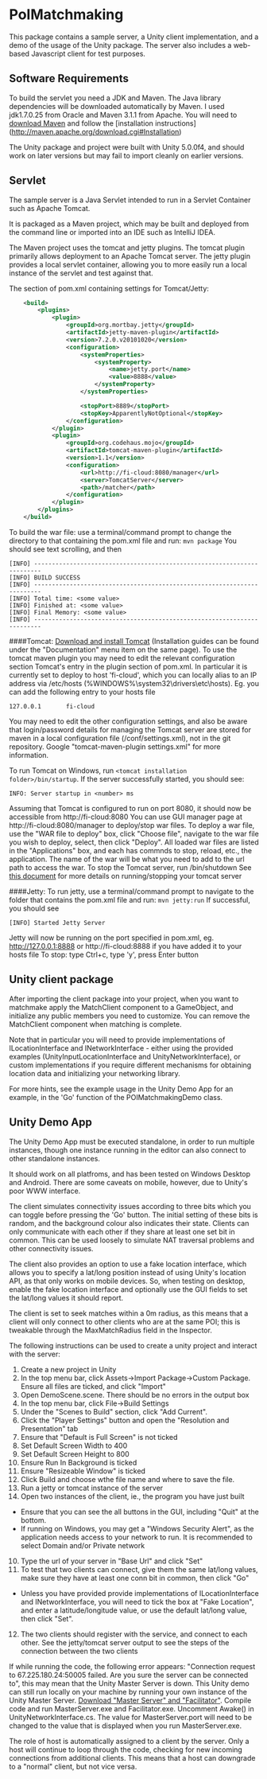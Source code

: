 PoIMatchmaking
==================

This package contains a sample server, a Unity client implementation, and a demo of the usage of the Unity package. 
The server also includes a web-based Javascript client for test purposes.

Software Requirements
---------------------

To build the servlet you need a JDK and Maven.  The Java library dependencies will be downloaded automatically by 
Maven.  I used jdk1.7.0.25 from Oracle and Maven 3.1.1 from Apache.
You will need to [download Maven](http://maven.apache.org/download.cgi) and follow the [installation instructions] 
(http://maven.apache.org/download.cgi#Installation)

The Unity package and project were built with Unity 5.0.0f4, and should work on later versions but may fail to 
import cleanly on earlier versions.

Servlet
-------

The sample server is a Java Servlet intended to run in a Servlet Container such as Apache Tomcat.

It is packaged as a Maven project, which may be built and deployed from the command line or imported into an 
IDE such as IntelliJ IDEA.

The Maven project uses the tomcat and jetty plugins.  The tomcat plugin primarily allows deployment to an Apache 
Tomcat server.  The jetty plugin provides a local servlet container, allowing you to more easily run a local 
instance of the servlet and test against that.

The section of pom.xml containing settings for Tomcat/Jetty:
```xml
	<build>
        <plugins>
            <plugin>
                <groupId>org.mortbay.jetty</groupId>
                <artifactId>jetty-maven-plugin</artifactId>
                <version>7.2.0.v20101020</version>
                <configuration>
                    <systemProperties>
                        <systemProperty>
                            <name>jetty.port</name>
                            <value>8888</value>
                        </systemProperty>
                    </systemProperties>

                    <stopPort>8889</stopPort>
                    <stopKey>ApparentlyNotOptional</stopKey>
                </configuration>
            </plugin>
            <plugin>
                <groupId>org.codehaus.mojo</groupId>
                <artifactId>tomcat-maven-plugin</artifactId>
                <version>1.1</version>
                <configuration>
                    <url>http://fi-cloud:8080/manager</url>
                    <server>TomcatServer</server>
                    <path>/matcher</path>
                </configuration>
            </plugin>
        </plugins>
    </build>
```
	
To build the war file:
use a terminal/command prompt to change the directory to that containing the pom.xml file and run: ```mvn package```
You should see text scrolling, and then
```
[INFO] ------------------------------------------------------------------------
[INFO] BUILD SUCCESS
[INFO] ------------------------------------------------------------------------
[INFO] Total time: <some value>
[INFO] Finished at: <some value>
[INFO] Final Memory: <some value>
[INFO] ------------------------------------------------------------------------
```

####Tomcat:
[Download and install Tomcat](http://tomcat.apache.org/) (Installation guides can be found under the "Documentation" 
menu item on the same page). To use the tomcat maven plugin you may need to edit the relevant configuration section Tomcat's 
entry in the plugin section of pom.xml. In particular it is currently set to deploy to host 'fi-cloud', which you can locally 
alias to an IP address via /etc/hosts (%WINDOWS%\system32\drivers\etc\hosts). 
Eg. you can add the following entry to your hosts file
```
127.0.0.1		fi-cloud
```

You may need to edit the other configuration settings, and also be aware that login/password details for managing the Tomcat 
server are stored for maven in a local configuration file (<maven installation folder>/conf/settings.xml), not in the git 
repository. Google "tomcat-maven-plugin settings.xml" for more information.
	
To run Tomcat on Windows, run ```<tomcat installation folder>/bin/startup```. If the server successfully started, you should see:
```
INFO: Server startup in <number> ms
````
Assuming that Tomcat is configured to run on port 8080, it should now be accessible from http://fi-cloud:8080
You can use GUI manager page at http://fi-cloud:8080/manager to deploy/stop war files. To deploy a war file, use the "WAR file 
to deploy" box, click "Choose file", navigate to the war file you wish to deploy, select, then click "Deploy". All loaded war 
files are listed in the "Applications" box, and each has commnds to stop, reload, etc., the application. The name of the war will
be what you need to add to the url path to access the war.
To stop the Tomcat server, run <installation folder>/bin/shutdown
See [this document](http://tomcat.apache.org/tomcat-4.1-doc/RUNNING.txt) for more details on running/stopping your tomcat server

####Jetty:
To run jetty, use a terminal/command prompt to navigate to the folder that contains the pom.xml file and run: 
```mvn jetty:run```
If successful, you should see
```
[INFO] Started Jetty Server
```
Jetty will now be running on the port specified in pom.xml, eg. http://127.0.0.1:8888 or http://fi-cloud:8888 if you have added it
to your hosts file
To stop: type Ctrl+c, type 'y', press Enter button

Unity client package
--------------------

After importing the client package into your project, when you want to matchmake apply the MatchClient component to
a GameObject, and initialize any public members you need to customize.  You can remove the MatchClient component when 
matching is complete.

Note that in particular you will need to provide implementations of ILocationInterface and INetworkInterface - either
using the provided examples (UnityInputLocationInterface and UnityNetworkInterface), or custom implementations if you 
require different mechanisms for obtaining location data and initializing your networking library.

For more hints, see the example usage in the Unity Demo App for an example, in the 'Go' function of the 
POIMatchmakingDemo class.

Unity Demo App
--------------

The Unity Demo App must be executed standalone, in order to run multiple instances, though one instance running 
in the editor can also connect to other standalone instances.

It should work on all platfroms, and has been tested on Windows Desktop and Android.  There are some caveats on mobile,
however, due to Unity's poor WWW interface.

The client simulates connectivity issues according to three bits which you can toggle before pressing the 'Go' button. 
The initial setting of these bits is random, and the background colour also indicates their state.  Clients can only 
communicate with each other if they share at least one set bit in common.  This can be used loosely to simulate NAT 
traversal problems and other connectivity issues.

The client also provides an option to use a fake location interface, which allows you to specify a lat/long position
instead of using Unity's location API, as that only works on mobile devices.  So, when testing on desktop, enable the 
fake location interface and optionally use the GUI fields to set the lat/long values it should report.

The client is set to seek matches within a 0m radius, as this means that a client will only connect to other clients who are at the same POI; 
this is tweakable through the MaxMatchRadius field in the Inspector.

The following instructions can be used to create a unity project and interact with the server:
1. Create a new project in Unity
2. In the top menu bar, click Assets->Import Package->Custom Package. Ensure all files are ticked, and click "Import"
3. Open DemoScene.scene. There should be no errors in the output box
4. In the top menu bar, click File->Build Settings
5. Under the "Scenes to Build" section, click "Add Current". 
6. Click the "Player Settings" button and open the "Resolution and Presentation" tab
  1. Ensure that "Default is Full Screen" is not ticked
  2. Set Default Screen Width to 400
  3. Set Default Screen Height to 800
  4. Ensure Run In Background is ticked
  5. Ensure "Resizeable Window" is ticked	
7. Click Build and choose wthe file name and where to save the file.
8. Run a jetty or tomcat instance of the server
9. Open two instances of the client, ie., the program you have just built
  - Ensure that you can see the all buttons in the GUI, including "Quit" at the bottom.
  - If running on Windows, you may get a "Windows Security Alert", as the application needs access to your network to run. It is recommended to select Domain and/or Private network
10. Type the url of your server in "Base Url" and click "Set"
11. To test that two clients can connect, give them the same lat/long values, make sure they have at least one conn bit in common, then click "Go"
  - Unless you have provided provide implementations of ILocationInterface and INetworkInterface, you will need to tick the box at "Fake Location", and enter a latitude/longitude value, or use the default lat/long value, then click "Set".
12. The two clients should register with the service, and connect to each other. See the jetty/tomcat server output to see the steps of the connection between the two clients

If while running the code, the following error appears: "Connection request to 67.225.180.24:50005 failed. Are you sure the server 
can be connected to", this may mean that the Unity Master Server is down. This Unity demo can still run locally on your machine by
running your own instance of the Unity Master Server. [Download "Master Server" and "Facilitator"](http://unity3d.com/master-server). 
Compile code and run MasterServer.exe and Facilitator.exe. Uncomment Awake() in UnityNetworkInterface.cs. The value for MasterServer.port 
will need to be changed to the value that is displayed when you run MasterServer.exe.

The role of host is automatically assigned to a client by the server. Only a host will continue to loop through the code, checking for 
new incoming connections from additional clients. This means that a host can downgrade to a "normal" client, but not vice versa.

